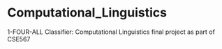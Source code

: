 # Computational_Linguistics
1-FOUR-ALL Classifier: Computational Linguistics final project as part of CSE567
